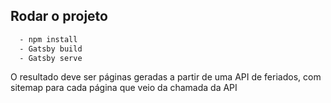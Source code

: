 
## Rodar o projeto


```bash
  - npm install
  - Gatsby build
  - Gatsby serve
```

O resultado deve ser páginas geradas a partir de uma API de feriados, com sitemap para cada página que veio da chamada da API